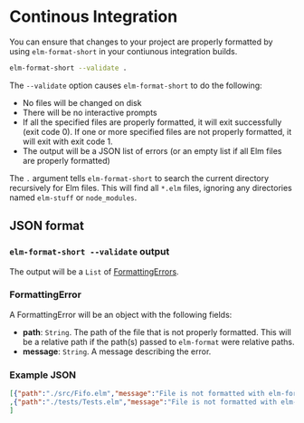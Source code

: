 # Continous Integration

You can ensure that changes to your project are properly formatted
by using `elm-format-short` in your contiunous integration builds.

```sh
elm-format-short --validate .
```

The `--validate` option causes `elm-format-short` to do the following:

  - No files will be changed on disk
  - There will be no interactive prompts
  - If all the specified files are properly formatted, it will exit successfully (exit code 0).
    If one or more specified files are not properly formatted, it will exit with exit code 1.
  - The output will be a JSON list of errors (or an empty list if all Elm files are properly formatted)

The `.` argument tells `elm-format-short` to search the current directory recursively for Elm files.
This will find all `*.elm` files, ignoring any directories named `elm-stuff` or `node_modules`.

## JSON format


### `elm-format-short --validate` output

The output will be a `List` of [FormattingErrors](#FormattingError).


### FormattingError

A FormattingError will be an object with the following fields:

  - **path**: `String`.  The path of the file that is not properly formatted.
    This will be a relative path if the path(s) passed to `elm-format` were relative paths.
  - **message**: `String`.  A message describing the error.


### Example JSON

```json
[{"path":"./src/Fifo.elm","message":"File is not formatted with elm-format-short-0.7.2 --elm-version=0.18"}
,{"path":"./tests/Tests.elm","message":"File is not formatted with elm-format-short-0.7.2 --elm-version=0.18"}
]
```
